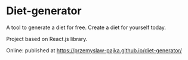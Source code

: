 # Diet-generator
A tool to generate a diet for free. Create a diet for yourself today.

Project based on React.js library. 

Online: published at https://przemyslaw-pajka.github.io/diet-generator/
